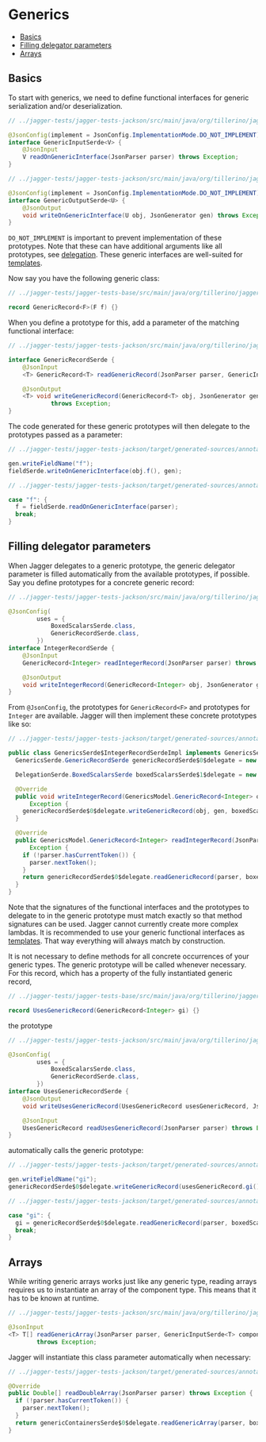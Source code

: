 # Generics

<!-- toc -->

- [Basics](#basics)
- [Filling delegator parameters](#filling-delegator-parameters)
- [Arrays](#arrays)

<!-- tocstop -->

## Basics

To start with generics, we need to define functional interfaces for generic serialization and/or deserialization.

```java
// ../jagger-tests/jagger-tests-jackson/src/main/java/org/tillerino/jagger/tests/base/features/GenericsSerde.java#L17-L21

@JsonConfig(implement = JsonConfig.ImplementationMode.DO_NOT_IMPLEMENT)
interface GenericInputSerde<V> {
    @JsonInput
    V readOnGenericInterface(JsonParser parser) throws Exception;
}
```

```java
// ../jagger-tests/jagger-tests-jackson/src/main/java/org/tillerino/jagger/tests/base/features/GenericsSerde.java#L24-L28

@JsonConfig(implement = JsonConfig.ImplementationMode.DO_NOT_IMPLEMENT)
interface GenericOutputSerde<U> {
    @JsonOutput
    void writeOnGenericInterface(U obj, JsonGenerator gen) throws Exception;
}
```

`DO_NOT_IMPLEMENT` is important to prevent implementation of these prototypes.
Note that these can have additional arguments like all prototypes, see [delegation](delegators.md#additional-arguments).
These generic interfaces are well-suited for [templates](templates.md).

Now say you have the following generic class:

```java
// ../jagger-tests/jagger-tests-base/src/main/java/org/tillerino/jagger/tests/model/features/GenericsModel.java#L4-L4

record GenericRecord<F>(F f) {}
```

When you define a prototype for this, add a parameter of the matching functional interface:

```java
// ../jagger-tests/jagger-tests-jackson/src/main/java/org/tillerino/jagger/tests/base/features/GenericsSerde.java#L30-L37

interface GenericRecordSerde {
    @JsonInput
    <T> GenericRecord<T> readGenericRecord(JsonParser parser, GenericInputSerde<T> fieldSerde) throws Exception;

    @JsonOutput
    <T> void writeGenericRecord(GenericRecord<T> obj, JsonGenerator gen, GenericOutputSerde<T> fieldSerde)
            throws Exception;
}
```

The code generated for these generic prototypes will then delegate to the prototypes passed as a parameter:

```java
// ../jagger-tests/jagger-tests-jackson/target/generated-sources/annotations/org/tillerino/jagger/tests/base/features/GenericsSerde$GenericRecordSerdeImpl.java#L20-L21

gen.writeFieldName("f");
fieldSerde.writeOnGenericInterface(obj.f(), gen);
```

```java
// ../jagger-tests/jagger-tests-jackson/target/generated-sources/annotations/org/tillerino/jagger/tests/base/features/GenericsSerde$GenericRecordSerdeImpl.java#L44-L47

case "f": {
  f = fieldSerde.readOnGenericInterface(parser);
  break;
}
```

## Filling delegator parameters

When Jagger delegates to a generic prototype, the generic delegator parameter is filled automatically from the available
prototypes, if possible. Say you define prototypes for a concrete generic record:

```java
// ../jagger-tests/jagger-tests-jackson/src/main/java/org/tillerino/jagger/tests/base/features/GenericsSerde.java#L39-L51

@JsonConfig(
        uses = {
            BoxedScalarsSerde.class,
            GenericRecordSerde.class,
        })
interface IntegerRecordSerde {
    @JsonInput
    GenericRecord<Integer> readIntegerRecord(JsonParser parser) throws Exception;

    @JsonOutput
    void writeIntegerRecord(GenericRecord<Integer> obj, JsonGenerator gen) throws Exception;
}

```

From `@JsonConfig`, the prototypes for `GenericRecord<F>` and prototypes for `Integer` are available. Jagger will then
implement these concrete prototypes like so:

```java
// ../jagger-tests/jagger-tests-jackson/target/generated-sources/annotations/org/tillerino/jagger/tests/base/features/GenericsSerde$IntegerRecordSerdeImpl.java#L10-L29

public class GenericsSerde$IntegerRecordSerdeImpl implements GenericsSerde.IntegerRecordSerde {
  GenericsSerde.GenericRecordSerde genericRecordSerde$0$delegate = new GenericsSerde$GenericRecordSerdeImpl();

  DelegationSerde.BoxedScalarsSerde boxedScalarsSerde$1$delegate = new DelegationSerde$BoxedScalarsSerdeImpl();

  @Override
  public void writeIntegerRecord(GenericsModel.GenericRecord<Integer> obj, JsonGenerator gen) throws
      Exception {
    genericRecordSerde$0$delegate.writeGenericRecord(obj, gen, boxedScalarsSerde$1$delegate::writeBoxedIntX);
  }

  @Override
  public GenericsModel.GenericRecord<Integer> readIntegerRecord(JsonParser parser) throws
      Exception {
    if (!parser.hasCurrentToken()) {
      parser.nextToken();
    }
    return genericRecordSerde$0$delegate.readGenericRecord(parser, boxedScalarsSerde$1$delegate::readBoxedIntX);
  }
}
```

Note that the signatures of the functional interfaces and the prototypes to delegate to in the generic prototype
must match exactly so that method signatures can be used. Jagger cannot currently create more complex lambdas.
It is recommended to use your generic functional interfaces as [templates](templates.md). That way everything will
always match by construction.

It is not necessary to define methods for all concrete occurrences of your generic types. The generic prototype will
be called whenever necessary. For this record, which has a property of the fully instantiated generic record, 

```java
// ../jagger-tests/jagger-tests-base/src/main/java/org/tillerino/jagger/tests/model/features/GenericsModel.java#L8-L8

record UsesGenericRecord(GenericRecord<Integer> gi) {}
```

the prototype

```java
// ../jagger-tests/jagger-tests-jackson/src/main/java/org/tillerino/jagger/tests/base/features/GenericsSerde.java#L52-L63

@JsonConfig(
        uses = {
            BoxedScalarsSerde.class,
            GenericRecordSerde.class,
        })
interface UsesGenericRecordSerde {
    @JsonOutput
    void writeUsesGenericRecord(UsesGenericRecord usesGenericRecord, JsonGenerator gen) throws Exception;

    @JsonInput
    UsesGenericRecord readUsesGenericRecord(JsonParser parser) throws Exception;
}
```

automatically calls the generic prototype:

```java
// ../jagger-tests/jagger-tests-jackson/target/generated-sources/annotations/org/tillerino/jagger/tests/base/features/GenericsSerde$UsesGenericRecordSerdeImpl.java#L25-L26

gen.writeFieldName("gi");
genericRecordSerde$0$delegate.writeGenericRecord(usesGenericRecord.gi(), gen, boxedScalarsSerde$1$delegate::writeBoxedIntX);
```

```java
// ../jagger-tests/jagger-tests-jackson/target/generated-sources/annotations/org/tillerino/jagger/tests/base/features/GenericsSerde$UsesGenericRecordSerdeImpl.java#L48-L51

case "gi": {
  gi = genericRecordSerde$0$delegate.readGenericRecord(parser, boxedScalarsSerde$1$delegate::readBoxedIntX);
  break;
}
```

## Arrays

While writing generic arrays works just like any generic type, reading arrays requires us to instantiate an array of
the component type. This means that it has to be known at runtime.

```java
// ../jagger-tests/jagger-tests-jackson/src/main/java/org/tillerino/jagger/tests/base/features/GenericsSerde.java#L116-L118

@JsonInput
<T> T[] readGenericArray(JsonParser parser, GenericInputSerde<T> componentReader, Class<T[]> arrayClass)
        throws Exception;
```

Jagger will instantiate this class parameter automatically when necessary:

```java
// ../jagger-tests/jagger-tests-jackson/target/generated-sources/annotations/org/tillerino/jagger/tests/base/features/GenericsSerde$ConcreteContainerSerdeImpl.java#L54-L60

@Override
public Double[] readDoubleArray(JsonParser parser) throws Exception {
  if (!parser.hasCurrentToken()) {
    parser.nextToken();
  }
  return genericContainersSerde$0$delegate.readGenericArray(parser, boxedScalarsSerde$1$delegate::readBoxedDoubleX, Double[].class);
}
```
